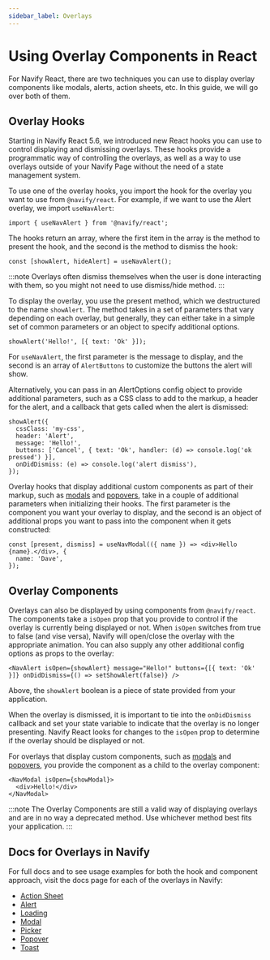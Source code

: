 ```yaml
---
sidebar_label: Overlays
---
```


# Using Overlay Components in React

For Navify React, there are two techniques you can use to display overlay components like modals, alerts, action sheets, etc. In this guide, we will go over both of them.

## Overlay Hooks

Starting in Navify React 5.6, we introduced new React hooks you can use to control displaying and dismissing overlays. These hooks provide a programmatic way of controlling the overlays, as well as a way to use overlays outside of your Navify Page without the need of a state management system.

To use one of the overlay hooks, you import the hook for the overlay you want to use from `@navify/react`. For example, if we want to use the Alert overlay, we import `useNavAlert`:

```tsx
import { useNavAlert } from '@navify/react';
```

The hooks return an array, where the first item in the array is the method to present the hook, and the second is the method to dismiss the hook:

```tsx
const [showAlert, hideAlert] = useNavAlert();
```

:::note
Overlays often dismiss themselves when the user is done interacting with them, so you might not need to use dismiss/hide method.
:::

To display the overlay, you use the present method, which we destructured to the name `showAlert`. The method takes in a set of parameters that vary depending on each overlay, but generally, they can either take in a simple set of common parameters or an object to specify additional options.

```tsx
showAlert('Hello!', [{ text: 'Ok' }]);
```

For `useNavAlert`, the first parameter is the message to display, and the second is an array of `AlertButtons` to customize the buttons the alert will show.

Alternatively, you can pass in an AlertOptions config object to provide additional parameters, such as a CSS class to add to the markup, a header for the alert, and a callback that gets called when the alert is dismissed:

```tsx
showAlert({
  cssClass: 'my-css',
  header: 'Alert',
  message: 'Hello!',
  buttons: ['Cancel', { text: 'Ok', handler: (d) => console.log('ok pressed') }],
  onDidDismiss: (e) => console.log('alert dismiss'),
});
```

Overlay hooks that display additional custom components as part of their markup, such as [modals](https://navifyframework.web.app/docs/api/modal) and [popovers](https://navifyframework.web.app/docs/api/popover), take in a couple of additional parameters when initializing their hooks. The first parameter is the component you want your overlay to display, and the second is an object of additional props you want to pass into the component when it gets constructed:

```tsx
const [present, dismiss] = useNavModal(({ name }) => <div>Hello {name}.</div>, {
  name: 'Dave',
});
```

## Overlay Components

Overlays can also be displayed by using components from `@navify/react`. The components take a `isOpen` prop that you provide to control if the overlay is currently being displayed or not. When `isOpen` switches from true to false (and vise versa), Navify will open/close the overlay with the appropriate animation. You can also supply any other additional config options as props to the overlay:

```tsx
<NavAlert isOpen={showAlert} message="Hello!" buttons={[{ text: 'Ok' }]} onDidDismiss={() => setShowAlert(false)} />
```

Above, the `showAlert` boolean is a piece of state provided from your application.

When the overlay is dismissed, it is important to tie into the `onDidDismiss` callback and set your state variable to indicate that the overlay is no longer presenting. Navify React looks for changes to the `isOpen` prop to determine if the overlay should be displayed or not.

For overlays that display custom components, such as [modals](https://navifyframework.web.app/docs/api/modal) and [popovers](https://navifyframework.web.app/docs/api/popover), you provide the component as a child to the overlay component:

```tsx
<NavModal isOpen={showModal}>
  <div>Hello!</div>
</NavModal>
```

:::note
The Overlay Components are still a valid way of displaying overlays and are in no way a deprecated method. Use whichever method best fits your application.
:::

## Docs for Overlays in Navify

For full docs and to see usage examples for both the hook and component approach, visit the docs page for each of the overlays in Navify:

- [Action Sheet](https://navifyframework.web.app/docs/api/action-sheet)
- [Alert](https://navifyframework.web.app/docs/api/alert)
- [Loading](https://navifyframework.web.app/docs/api/loading)
- [Modal](https://navifyframework.web.app/docs/api/modal)
- [Picker](https://navifyframework.web.app/docs/api/picker)
- [Popover](https://navifyframework.web.app/docs/api/popover)
- [Toast](https://navifyframework.web.app/docs/api/toast)
